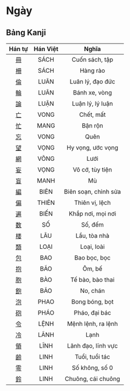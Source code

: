 <link href="styles.css" rel="stylesheet">

# Ngày

## Bảng Kanji

| Hán tự | Hán Việt | Nghĩa |
| :---: | :---: | :---: |
| [<span class="stroke-order">冊</span>](https://www.tiengnhatdongian.com/kanji/giai-nghia-kanji-%E5%86%8A) | SÁCH | Cuốn sách, tập |
| [<span class="stroke-order">柵</span>](https://www.tiengnhatdongian.com/kanji/giai-nghia-kanji-%E6%9F%B5) | SÁCH | Hàng rào |
| [<span class="stroke-order">倫</span>](https://www.tiengnhatdongian.com/kanji/giai-nghia-kanji-%E5%80%AB) | LUÂN | Luân lý, đạo đức |
| [<span class="stroke-order">輪</span>](https://www.tiengnhatdongian.com/kanji/giai-nghia-kanji-%E8%BC%AA) | LUÂN | Bánh xe, vòng |
| [<span class="stroke-order">論</span>](https://www.tiengnhatdongian.com/kanji/giai-nghia-kanji-%E8%AB%96) | LUẬN | Luận lý, lý luận |
| [<span class="stroke-order">亡</span>](https://www.tiengnhatdongian.com/kanji/giai-nghia-kanji-%E4%BA%A1) | VONG | Chết, mất |
| [<span class="stroke-order">忙</span>](https://www.tiengnhatdongian.com/kanji/giai-nghia-kanji-%E5%BF%99) | MANG | Bận rộn |
| [<span class="stroke-order">忘</span>](https://www.tiengnhatdongian.com/kanji/giai-nghia-kanji-%E5%BF%98) | VONG | Quên |
| [<span class="stroke-order">望</span>](https://www.tiengnhatdongian.com/kanji/giai-nghia-kanji-%E6%9C%9B) | VỌNG | Hy vọng, ước vọng |
| [<span class="stroke-order">網</span>](https://www.tiengnhatdongian.com/kanji/giai-nghia-kanji-%E7%B6%B2) | VÕNG | Lưới |
| [<span class="stroke-order">妄</span>](https://www.tiengnhatdongian.com/kanji/giai-nghia-kanji-%E5%A6%84) | VỌNG | Vô cớ, tùy tiện |
| [<span class="stroke-order">盲</span>](https://www.tiengnhatdongian.com/kanji/giai-nghia-kanji-%E7%9B%B2) | MANH | Mù |
| [<span class="stroke-order">編</span>](https://www.tiengnhatdongian.com/kanji/giai-nghia-kanji-%E7%B7%A8) | BIÊN | Biên soạn, chỉnh sửa |
| [<span class="stroke-order">偏</span>](https://www.tiengnhatdongian.com/kanji/giai-nghia-kanji-%E5%81%8F) | THIÊN | Thiên vị, lệch |
| [<span class="stroke-order">遍</span>](https://www.tiengnhatdongian.com/kanji/giai-nghia-kanji-%E9%81%8D) | BIẾN | Khắp nơi, mọi nơi |
| [<span class="stroke-order">数</span>](https://www.tiengnhatdongian.com/kanji/giai-nghia-kanji-%E6%95%B0) | SỐ | Số, đếm |
| [<span class="stroke-order">楼</span>](https://www.tiengnhatdongian.com/kanji/giai-nghia-kanji-%E6%A5%BC) | LÂU | Lầu, tòa nhà |
| [<span class="stroke-order">類</span>](https://www.tiengnhatdongian.com/kanji/giai-nghia-kanji-%E9%A1%9E) | LOẠI | Loại, loài |
| [<span class="stroke-order">包</span>](https://www.tiengnhatdongian.com/kanji/giai-nghia-kanji-%E5%8C%85) | BAO | Bao bọc, bọc |
| [<span class="stroke-order">抱</span>](https://www.tiengnhatdongian.com/kanji/giai-nghia-kanji-%E6%8A%B1) | BÃO | Ôm, bế |
| [<span class="stroke-order">胞</span>](https://www.tiengnhatdongian.com/kanji/giai-nghia-kanji-%E8%83%9E) | BÀO | Tế bào, bào thai |
| [<span class="stroke-order">飽</span>](https://www.tiengnhatdongian.com/kanji/giai-nghia-kanji-%E9%A3%BD) | BÃO | No, chán |
| [<span class="stroke-order">泡</span>](https://www.tiengnhatdongian.com/kanji/giai-nghia-kanji-%E6%B3%A1) | PHAO | Bong bóng, bọt |
| [<span class="stroke-order">砲</span>](https://www.tiengnhatdongian.com/kanji/giai-nghia-kanji-%E7%A0%B2) | PHÁO | Pháo, đại bác |
| [<span class="stroke-order">令</span>](https://www.tiengnhatdongian.com/kanji/giai-nghia-kanji-%E4%BB%A4) | LỆNH | Mệnh lệnh, ra lệnh |
| [<span class="stroke-order">冷</span>](https://www.tiengnhatdongian.com/kanji/giai-nghia-kanji-%E5%86%B7) | LÃNH | Lạnh |
| [<span class="stroke-order">領</span>](https://www.tiengnhatdongian.com/kanji/giai-nghia-kanji-%E9%A0%98) | LĨNH | Lãnh đạo, lĩnh vực |
| [<span class="stroke-order">齢</span>](https://www.tiengnhatdongian.com/kanji/giai-nghia-kanji-%E9%BD%A2) | LINH | Tuổi, tuổi tác |
| [<span class="stroke-order">零</span>](https://www.tiengnhatdongian.com/kanji/giai-nghia-kanji-%E9%9B%B6) | LINH | Số không, số 0 |
| [<span class="stroke-order">鈴</span>](https://www.tiengnhatdongian.com/kanji/giai-nghia-kanji-%E9%88%B4) | LINH | Chuông, cái chuông |

